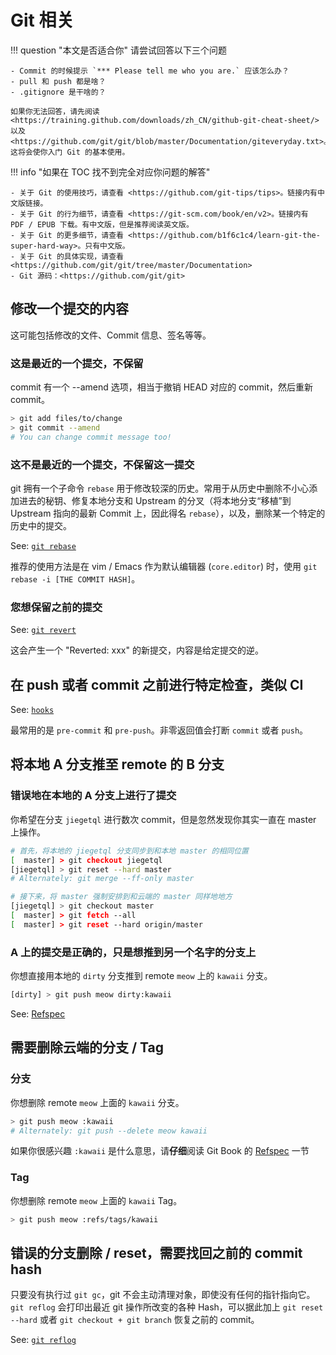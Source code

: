 # Git 相关

!!! question "本文是否适合你"
    请尝试回答以下三个问题

    - Commit 的时候提示 `*** Please tell me who you are.` 应该怎么办？
    - pull 和 push 都是啥？
    - .gitignore 是干啥的？

    如果你无法回答，请先阅读 <https://training.github.com/downloads/zh_CN/github-git-cheat-sheet/> 以及 <https://github.com/git/git/blob/master/Documentation/giteveryday.txt>。这将会使你入门 Git 的基本使用。

!!! info "如果在 TOC 找不到完全对应你问题的解答"

    - 关于 Git 的使用技巧，请查看 <https://github.com/git-tips/tips>。链接内有中文版链接。
    - 关于 Git 的行为细节，请查看 <https://git-scm.com/book/en/v2>。链接内有 PDF / EPUB 下载。有中文版，但是推荐阅读英文版。
    - 关于 Git 的更多细节，请查看 <https://github.com/b1f6c1c4/learn-git-the-super-hard-way>。只有中文版。
    - 关于 Git 的具体实现，请查看 <https://github.com/git/git/tree/master/Documentation>
    - Git 源码：<https://github.com/git/git>

## 修改一个提交的内容

这可能包括修改的文件、Commit 信息、签名等等。

### 这是最近的一个提交，不保留

commit 有一个 --amend 选项，相当于撤销 HEAD 对应的 commit，然后重新 commit。

```bash
> git add files/to/change
> git commit --amend
# You can change commit message too!
```

### 这不是最近的一个提交，不保留这一提交

git 拥有一个子命令 `rebase` 用于修改较深的历史。常用于从历史中删除不小心添加进去的秘钥、修复本地分支和 Upstream 的分叉（将本地分支“移植”到 Upstream 指向的最新 Commit 上，因此得名 `rebase`），以及，删除某一个特定的历史中的提交。

See: [`git rebase`](https://git-scm.com/docs/git-rebase)

推荐的使用方法是在 vim / Emacs 作为默认编辑器 (`core.editor`) 时，使用 `git rebase -i [THE COMMIT HASH]`。

### 您想保留之前的提交

See: [`git revert`](https://git-scm.com/docs/git-revert)

这会产生一个 "Reverted: xxx" 的新提交，内容是给定提交的逆。

## 在 push 或者 commit 之前进行特定检查，类似 CI

See: [`hooks`](https://git-scm.com/book/en/v2/Customizing-Git-Git-Hooks)

最常用的是 `pre-commit` 和 `pre-push`。非零返回值会打断 `commit` 或者 `push`。

## 将本地 A 分支推至 remote 的 B 分支

### 错误地在本地的 A 分支上进行了提交

你希望在分支 `jiegetql` 进行数次 commit，但是忽然发现你其实一直在 master 上操作。

```bash
# 首先，将本地的 jiegetql 分支同步到和本地 master 的相同位置
[  master] > git checkout jiegetql
[jiegetql] > git reset --hard master
# Alternately: git merge --ff-only master

# 接下来，将 master 强制安排到和云端的 master 同样地地方
[jiegetql] > git checkout master
[  master] > git fetch --all
[  master] > git reset --hard origin/master
```

### A 上的提交是正确的，只是想推到另一个名字的分支上

你想直接用本地的 `dirty` 分支推到 remote `meow` 上的 `kawaii` 分支。

```bash
[dirty] > git push meow dirty:kawaii
```

See: [Refspec](https://git-scm.com/book/en/v2/Git-Internals-The-Refspec)

## 需要删除云端的分支 / Tag

### 分支

你想删除 remote `meow` 上面的 `kawaii` 分支。

```bash
> git push meow :kawaii
# Alternately: git push --delete meow kawaii
```

如果你很感兴趣 `:kawaii` 是什么意思，请**仔细**阅读 Git Book 的 [Refspec](https://git-scm.com/book/en/v2/Git-Internals-The-Refspec) 一节

### Tag

你想删除 remote `meow` 上面的 `kawaii` Tag。

```bash
> git push meow :refs/tags/kawaii
```

## 错误的分支删除 / reset，需要找回之前的 commit hash

只要没有执行过 `git gc`，git 不会主动清理对象，即使没有任何的指针指向它。`git reflog` 会打印出最近 git 操作所改变的各种 Hash，可以据此加上 `git reset --hard` 或者 `git checkout + git branch` 恢复之前的 commit。

See: [`git reflog`](https://git-scm.com/docs/git-reflog)
